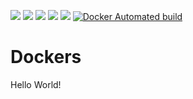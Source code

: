 ![](https://github.com/unchartedsky/dockers/workflows/dante-telegram/badge.svg)
![](https://github.com/unchartedsky/dockers/workflows/fulltextrss-base/badge.svg)
![](https://github.com/unchartedsky/dockers/workflows/ikev2-vpn-server/badge.svg)
![](https://github.com/unchartedsky/dockers/workflows/mysql/badge.svg)
![](https://github.com/unchartedsky/dockers/workflows/secret-sync-operator/badge.svg)
[![Docker Automated build](https://img.shields.io/docker/automated/jrottenberg/ffmpeg.svg)](https://hub.docker.com/r/unchartedsky/dockers/)


# Dockers

Hello World!

